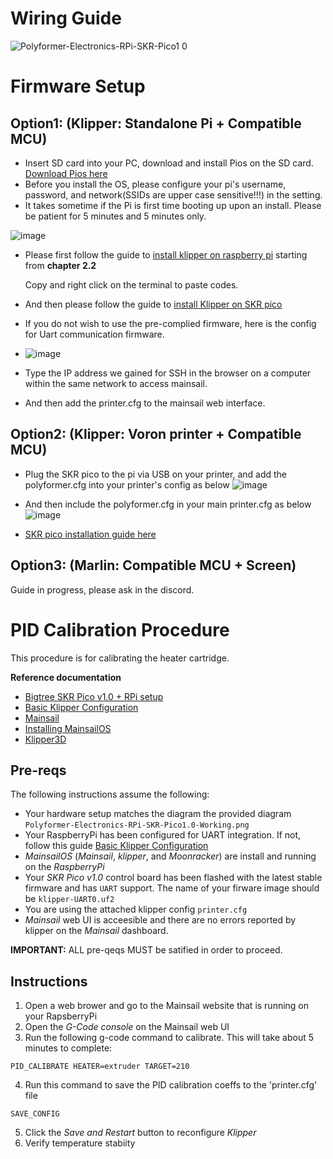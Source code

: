# Wiring Guide

![Polyformer-Electronics-RPi-SKR-Pico1 0](https://user-images.githubusercontent.com/55605342/173913205-4c073081-22fa-4f03-8d1d-62b9d70ea6fb.png)

# Firmware Setup

## Option1: (Klipper: Standalone Pi + Compatible MCU)


- Insert SD card into your PC, download and install Pios on the SD card. [Download Pios here](https://www.raspberrypi.com/software/)
- Before you install the OS, please configure your pi's username, password, and network(SSIDs are upper case sensitive!!!) in the setting.
- It takes sometime if the Pi is first time booting up upon an install. Please be patient for 5 minutes and 5 minutes only.


![image](https://user-images.githubusercontent.com/55605342/174422910-c1eb13dd-0ef4-4d33-b69c-427f8a600450.png)
    


- Please first follow the guide to [install klipper on raspberry pi](https://www.lpomykal.cz/kiauh-installation-guide/) starting from **chapter 2.2**
  
  Copy and right click on the terminal to paste codes.


- And then please follow the guide to [install Klipper on SKR pico](https://github.com/bigtreetech/SKR-Pico/tree/master/Klipper)
- If you do not wish to use the pre-complied firmware, here is the config for Uart communication firmware.
- ![image](https://user-images.githubusercontent.com/55605342/174428739-3855dda7-ab38-4942-935e-40f5d6ef6b0a.png)

- Type the IP address we gained for SSH in the browser on a computer within the same network to access mainsail.

- And then add the printer.cfg to the mainsail web interface.





## Option2: (Klipper: Voron printer + Compatible MCU)



- Plug the SKR pico to the pi via USB on your printer, and add the polyformer.cfg into your printer's config as below
![image](https://user-images.githubusercontent.com/55605342/166185969-eca3ac38-87a4-4fdb-8bb0-ddc4806e66f2.png)
- And then include the polyformer.cfg in your main printer.cfg as below
![image](https://user-images.githubusercontent.com/55605342/166186076-9d54991d-e156-47dc-b81a-397d029f8e0a.png)

- [SKR pico installation guide here](https://github.com/bigtreetech/SKR-Pico/tree/master/Klipper)

## Option3: (Marlin: Compatible MCU + Screen)


Guide in progress, please ask in the discord.


# PID Calibration Procedure

This procedure is for calibrating the heater cartridge.

__Reference documentation__

 - [Bigtree SKR Pico v1.0 + RPi setup](https://3dwork.io/en/skr-pico-analysis-and-complete-guide-of-this-great-little-controller)
  - [Basic Klipper Configuration](https://3dwork.io/en/skr-pico-analysis-and-complete-guide-of-this-great-little-controller/#basic-klipper-configuration)
 - [Mainsail](https://docs.mainsail.xyz/)
  - [Installing MainsailOS](https://docs.mainsail.xyz/setup/mainsail-os)
 - [Klipper3D](https://www.klipper3d.org)

## Pre-reqs

The following instructions assume the following:
 - Your hardware setup matches the diagram the provided diagram `Polyformer-Electronics-RPi-SKR-Pico1.0-Working.png`
 - Your RaspberryPi has been configured for UART integration. If not, follow this guide [Basic Klipper Configuration](https://3dwork.io/en/skr-pico-analysis-and-complete-guide-of-this-great-little-controller/#basic-klipper-configuration)
 - _MainsailOS_ (_Mainsail_, _klipper_, and _Moonracker_) are install and running on the _RaspberryPi_
 - Your _SKR Pico v1.0_ control board has been flashed with the latest stable firmware and has `UART` support. The name of your firware image should be `klipper-UART0.uf2`
 - You are using the attached klipper config `printer.cfg`
 - _Mainsail_ web UI is acceesible and there are no errors reported by klipper on the _Mainsail_ dashboard.

__IMPORTANT:__ ALL pre-qeqs MUST be satified in order to proceed.

## Instructions

1. Open a web brower and go to the Mainsail website that is running on your RapsberryPi
2. Open the _G-Code console_ on the Mainsail web UI
3. Run the following g-code command to calibrate. This will take about 5 minutes to complete:
```
PID_CALIBRATE HEATER=extruder TARGET=210
```
4. Run this command to save the PID calibration coeffs to the 'printer.cfg' file
```
SAVE_CONFIG
```
5. Click the _Save and Restart_ button to reconfigure _Klipper_
6. Verify temperature stabiity
